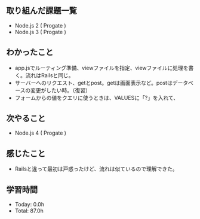 ## 取り組んだ課題一覧
- Node.js 2 ( Progate )
- Node.js 3 ( Progate )
## わかったこと
- app.jsでルーティング準備、viewファイルを指定、viewファイルに処理を書く。流れはRailsと同じ。
- サーバーへのリクエスト、getとpost。getは画面表示など。postはデータベースの変更がしたい時。（復習）
- フォームからの値をクエリに使うときは、VALUESに「?」を入れて、
## 次やること
- Node.js 4 ( Progate )
## 感じたこと
- Railsと違って最初は戸惑ったけど、流れは似ているので理解できた。
## 学習時間
- Today: 0.0h
- Total: 87.0h
